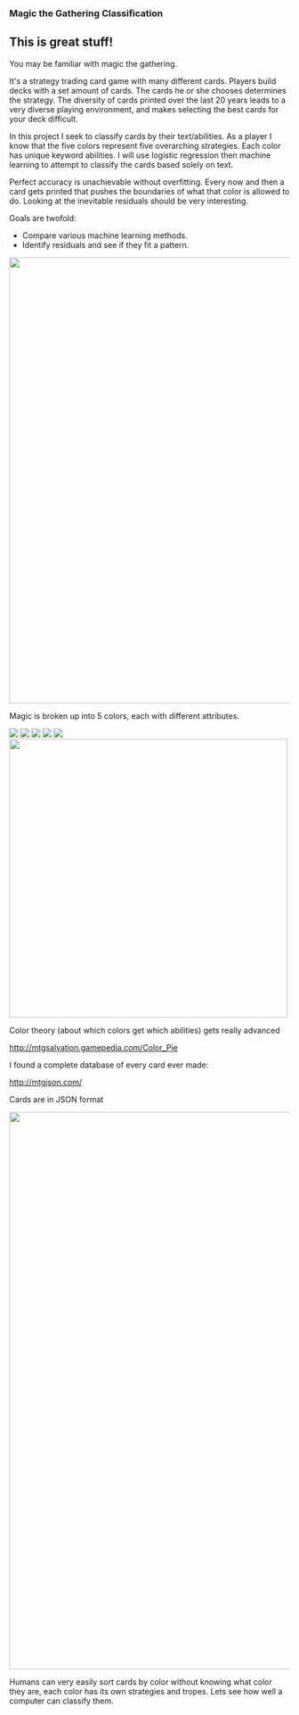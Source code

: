 ### Magic the Gathering Classification 
## This is great stuff!
You may be familiar with magic the gathering. 

It's a strategy trading card game with many different cards. Players build decks with a set amount of cards. The cards he or she chooses determines the strategy. The diversity of cards printed over the last 20 years leads to a very diverse playing environment, and makes selecting the best cards for your deck difficult. 

In this project I seek to classify cards by their text/abilities. As a player I know that the five colors represent five overarching strategies. Each color has unique keyword abilities. I will use logistic regression then machine learning to attempt to classify the cards based solely on text. 

Perfect accuracy is unachievable without overfitting. Every now and then a card gets printed that pushes the boundaries of what that color is allowed to do. Looking at the inevitable residuals should be very interesting.  

Goals are twofold:
   - Compare various machine learning methods. 
   - Identify residuals and see if they fit a pattern. 

<img src="data/images/IMG_5683.JPG" width=800/>

Magic is broken up into 5 colors, each with different attributes.

<img src="data/images/52200.jpg"/>
<img src="data/images/6259.jpg"/>
<img src="data/images/1174.jpg"/>
<img src="data/images/1398.jpg"/>
<img src="data/images/8718.jpg"/>

<img src="data/images/tumblr_nq0v2xq3oP1s9rpajo1_500.gif" width=500/>

Color theory (about which colors get which abilities) gets really advanced

http://mtgsalvation.gamepedia.com/Color_Pie

I found a complete database of every card ever made:

http://mtgjson.com/

Cards are in JSON format

<img src="data/images/json.JPG" width=1000/>


Humans can very easily sort cards by color without knowing what color they are, each color has its own strategies and tropes.  Lets see how well a computer can classify them.  
